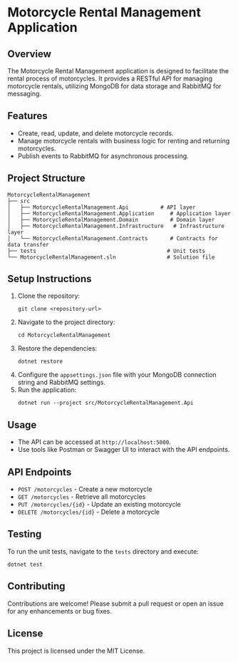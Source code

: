 # Motorcycle Rental Management Application

## Overview
The Motorcycle Rental Management application is designed to facilitate the rental process of motorcycles. It provides a RESTful API for managing motorcycle rentals, utilizing MongoDB for data storage and RabbitMQ for messaging.

## Features
- Create, read, update, and delete motorcycle records.
- Manage motorcycle rentals with business logic for renting and returning motorcycles.
- Publish events to RabbitMQ for asynchronous processing.

## Project Structure
```
MotorcycleRentalManagement
├── src
│   ├── MotorcycleRentalManagement.Api          # API layer
│   ├── MotorcycleRentalManagement.Application     # Application layer
│   ├── MotorcycleRentalManagement.Domain          # Domain layer
│   ├── MotorcycleRentalManagement.Infrastructure   # Infrastructure layer
│   └── MotorcycleRentalManagement.Contracts       # Contracts for data transfer
├── tests                                         # Unit tests
└── MotorcycleRentalManagement.sln                # Solution file
```

## Setup Instructions
1. Clone the repository:
   ```
   git clone <repository-url>
   ```
2. Navigate to the project directory:
   ```
   cd MotorcycleRentalManagement
   ```
3. Restore the dependencies:
   ```
   dotnet restore
   ```
4. Configure the `appsettings.json` file with your MongoDB connection string and RabbitMQ settings.
5. Run the application:
   ```
   dotnet run --project src/MotorcycleRentalManagement.Api
   ```

## Usage
- The API can be accessed at `http://localhost:5000`.
- Use tools like Postman or Swagger UI to interact with the API endpoints.

## API Endpoints
- `POST /motorcycles` - Create a new motorcycle
- `GET /motorcycles` - Retrieve all motorcycles
- `PUT /motorcycles/{id}` - Update an existing motorcycle
- `DELETE /motorcycles/{id}` - Delete a motorcycle

## Testing
To run the unit tests, navigate to the `tests` directory and execute:
```
dotnet test
```

## Contributing
Contributions are welcome! Please submit a pull request or open an issue for any enhancements or bug fixes.

## License
This project is licensed under the MIT License.
